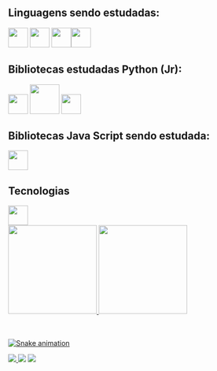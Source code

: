 ## Linguagens sendo estudadas:

<img src="https://cdn.jsdelivr.net/gh/devicons/devicon/icons/python/python-original.svg" width = "40" height = "40">  <img 
 src="https://cdn.jsdelivr.net/gh/devicons/devicon/icons/javascript/javascript-original.svg" width = "40" height = "40" />
 <img src="https://cdn.jsdelivr.net/gh/devicons/devicon/icons/html5/html5-original.svg" width = "40" height = "40"/><img 
  src="https://cdn.jsdelivr.net/gh/devicons/devicon/icons/css3/css3-original.svg" width = "40" height = "40" />


 
## Bibliotecas estudadas Python (Jr):
 <img src="https://cdn.jsdelivr.net/gh/devicons/devicon/icons/numpy/numpy-original.svg" width = "40" height = "40" /> <img
 src="https://cdn.iconscout.com/icon/free/png-512/free-spark-20-458193.png?f=avif&w=256" width = "60" height = "60" /> <img 
 src="https://cdn.jsdelivr.net/gh/devicons/devicon/icons/pandas/pandas-original.svg" width = "40" height = "40" />
 
 ## Bibliotecas Java Script sendo estudada:
 <img src="https://cdn.jsdelivr.net/gh/devicons/devicon/icons/nodejs/nodejs-original.svg" width = "40" height = "40" />

## Tecnologias
<img src="https://cdn.jsdelivr.net/gh/devicons/devicon/icons/jupyter/jupyter-original-wordmark.svg" width = "40" height = "40" /> 

<br/>

<div>
<a href="https://github.com/jhonathanturial">
<img height="180em" src="https://github-readme-stats.vercel.app/api/top-langs/?username=jhonathanturial&layout=compact&langs_count=7&theme=dracula"/>
<img height="180em" src="https://github-readme-stats.vercel.app/api?username=jhonathanturial&show_icons=true&theme=dracula&include_all_commits=true&count_private=true"/>
</div>
<br/> 
<br/>
  <u></u>
  
  ![Snake animation](https://github.com/seu-usuário-aqui/seu-usuário-aqui/blob/output/github-contribution-grid-snake.svg)
<div>
<a href="https://instagram.com/seu-usuário-instagram-aqui" target="_blank"><img src="https://img.shields.io/badge/-Instagram-%23E4405F?style=for-the-badge&logo=instagram&logoColor=white" target="_blank"> </a>
<a href = "mailto:jhonathan.turial@hotmail.com"><img src="https://img.shields.io/badge/Gmail-D14836?style=for-the-badge&logo=gmail&logoColor=white" target="_blank"></a>
<a href="https://www.linkedin.com/in/jhonathan-turial-7367571aa/" target="_blank"><img src="https://img.shields.io/badge/-LinkedIn-%230077B5?style=for-the-badge&logo=linkedin&logoColor=white" target="_blank"></a>   
</div>
